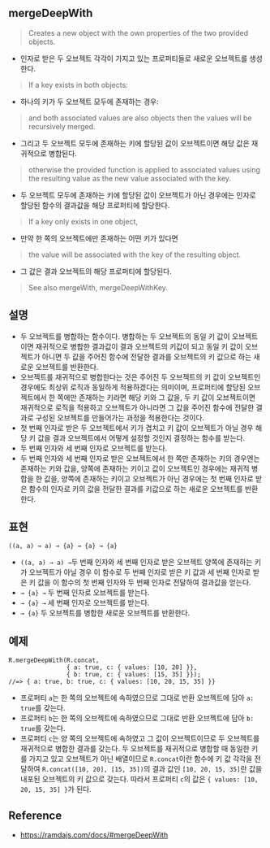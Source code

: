 ## mergeDeepWith
> Creates a new object with the own properties of the two provided objects.
- 인자로 받은 두 오브젝트 각각이 가지고 있는 프로퍼티들로 새로운 오브젝트를 생성한다.
> If a key exists in both objects:
- 하나의 키가 두 오브젝트 모두에 존재하는 경우:
> and both associated values are also objects then the values will be recursively merged.
- 그리고 두 오브젝트 모두에 존재하는 키에 할당된 값이 오브젝트이면 해당 값은 재귀적으로 병합된다.
> otherwise the provided function is applied to associated values using the resulting value as the new value associated with the key.
- 두 오브젝트 모두에 존재하는 키에 할당된 값이 오브젝트가 아닌 경우에는 인자로 할당된 함수의 결과값을 해당 프로퍼티에 할당한다.
> If a key only exists in one object, 
- 만약 한 쪽의 오브젝트에만 존재하는 어떤 키가 있다면
> the value will be associated with the key of the resulting object.
- 그 값은 결과 오브젝트의 해당 프로퍼티에 할당된다.
> See also mergeWith, mergeDeepWithKey.

## 설명
- 두 오브젝트를 병합하는 함수이다. 병합하는 두 오브젝트의 동일 키 값이 오브젝트이면 재귀적으로 병합한 결과값이 결과 오브젝트의 키값이 되고 동일 키 값이 오브젝트가 아니면 두 값을 주어진 함수에 전달한 결과를 오브젝트의 키 값으로 하는 새로운 오브젝트를 반환한다.
- 오브젝트를 재귀적으로 병합한다는 것은 주어진 두 오브젝트의 키 값이 오브젝트인 경우에도 최상위 로직과 동일하게 적용하겠다는 의미이며, 프로퍼티에 할당된 오브젝트에서 한 쪽에만 존재하는 키라면 해당 키와 그 값을, 두 키 값이 오브젝트이면 재귀적으로 로직을 적용하고 오브젝트가 아니라면 그 값을 주어진 함수에 전달한 결과로 구성된 오브젝트를 만들어가는 과정을 적용한다는 것이다.
- 첫 번째 인자로 받은 두 오브젝트에서 키가 겹치고 키 값이 오브젝트가 아닐 경우 해당 키 값을 결과 오브젝트에서 어떻게 설정할 것인지 결정하는 함수를 받는다.
- 두 번째 인자와 세 번째 인자로 오브젝트를 받는다.
- 두 번째 인자와 세 번째 인자로 받은 오브젝트에서 한 쪽만 존재하는 키의 경우엔는 존재하는 키와 값을, 양쪽에 존재하는 키이고 값이 오브젝트인 경우에는 재귀적 병합을 한 값을, 양쪽에 존재하는 키이고 오브젝트가 아닌 경우에는 첫 번째 인자로 받은 함수의 인자로 키의 값을 전달한 결과를 키값으로 하는 새로운 오브젝트를 반환한다.

## 표현
```
((a, a) → a) → {a} → {a} → {a}
```
- `((a, a) → a) →`두 번째 인자와 세 번째 인자로 받은 오브젝트 양쪽에 존재하는 키가 오브젝트가 아닐 경우 이 함수로 두 번째 인자로 받은 키 값과 세 번째 인자로 받은 키 값을 이 함수의 첫 번째 인자와 두 번째 인자로 전달하여 결과값을 얻는다.
- `→ {a} →` 두 번째 인자로 오브젝트를 받는다.
- `→ {a} →` 세 번째 인자로 오브젝트를 받는다.
- `→ {a}` 두 오브젝트를 병합한 새로운 오브젝트를 반환한다.

## 예제
```
R.mergeDeepWith(R.concat,
                { a: true, c: { values: [10, 20] }},
                { b: true, c: { values: [15, 35] }});
//=> { a: true, b: true, c: { values: [10, 20, 15, 35] }}
```
- 프로퍼티 `a`는 한 쪽의 오브젝트에 속하였으므로 그대로 반환 오브젝트에 담아 `a: true`를 갖는다.
- 프로퍼티 `b`는 한 쪽의 오브젝트에 속하였으므로 그대로 반환 오브젝트에 담아 `b: true`를 갖는다.
- 프로퍼티 `c`는 양 쪽의 오브젝트에 속하였고 그 값이 오브젝트이므로 두 오브젝트를 재귀적으로 병합한 결과를 갖는다. 두 오브젝트를 재귀적으로 병합할 때 동일한 키를 가지고 있고 오브젝트가 아닌 배열이므로 `R.concat`이란 함수에 키 값 각각을 전달하여 `R.concat([10, 20], [15, 35])`의 결과 값인 `[10, 20, 15, 35]`란 값을 내포된 오브젝트의 키 값으로 갖는다. 따라서 프로퍼티 `c`의 값은 `{ values: [10, 20, 15, 35] }`가 된다.

## Reference
- https://ramdajs.com/docs/#mergeDeepWith
